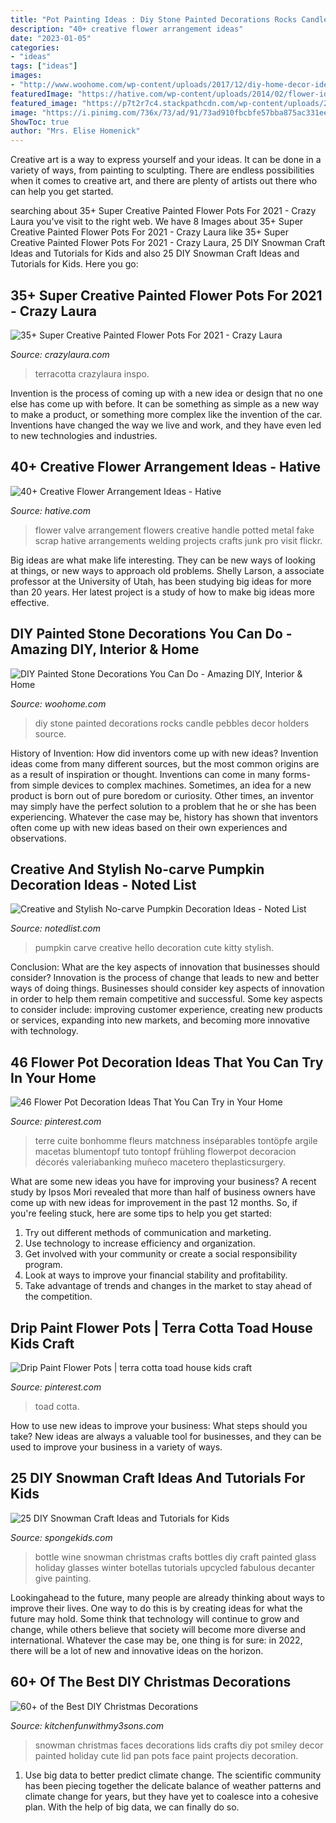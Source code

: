 ```yaml
---
title: "Pot Painting Ideas : Diy Stone Painted Decorations Rocks Candle Pebbles Decor Holders Source"
description: "40+ creative flower arrangement ideas"
date: "2023-01-05"
categories:
- "ideas"
tags: ["ideas"]
images:
- "http://www.woohome.com/wp-content/uploads/2017/12/diy-home-decor-ideas-with-painted-pebbles-rocks-8.jpg"
featuredImage: "https://hative.com/wp-content/uploads/2014/02/flower-ideas/fake-flowers-potted-valve-handle-44.jpg"
featured_image: "https://p7t2r7c4.stackpathcdn.com/wp-content/uploads/2020/06/white-painted-clay-pot-inspo.jpg"
image: "https://i.pinimg.com/736x/73/ad/91/73ad910fbcbfe57bba875ac331ee1bea.jpg"
ShowToc: true
author: "Mrs. Elise Homenick"
---
```



Creative art is a way to express yourself and your ideas. It can be done in a variety of ways, from painting to sculpting. There are endless possibilities when it comes to creative art, and there are plenty of artists out there who can help you get started.

	

		
searching about 35+ Super Creative Painted Flower Pots For 2021 - Crazy Laura you've visit to the right web. We have 8 Images about 35+ Super Creative Painted Flower Pots For 2021 - Crazy Laura like 35+ Super Creative Painted Flower Pots For 2021 - Crazy Laura, 25 DIY Snowman Craft Ideas and Tutorials for Kids and also 25 DIY Snowman Craft Ideas and Tutorials for Kids. Here you go:
		
    
## 35+ Super Creative Painted Flower Pots For 2021 - Crazy Laura

<img loading=lazy src="https://p7t2r7c4.stackpathcdn.com/wp-content/uploads/2020/06/white-painted-clay-pot-inspo.jpg" onerror="this.onerror=null;this.src='https://tse3.mm.bing.net/th?id=OIP.yXt3fsB-Pv_8QUWv_N_5YQHaLH&amp;pid=15.1';" alt="35+ Super Creative Painted Flower Pots For 2021 - Crazy Laura">

_Source: crazylaura.com_

>terracotta crazylaura inspo. 

	

Invention is the process of coming up with a new idea or design that no one else has come up with before. It can be something as simple as a new way to make a product, or something more complex like the invention of the car. Inventions have changed the way we live and work, and they have even led to new technologies and industries.

    
## 40+ Creative Flower Arrangement Ideas - Hative

<img loading=lazy src="https://hative.com/wp-content/uploads/2014/02/flower-ideas/fake-flowers-potted-valve-handle-44.jpg" onerror="this.onerror=null;this.src='https://tse4.mm.bing.net/th?id=OIP.1-UF4_cocpNnzVaEwvqWMAHaJ4&amp;pid=15.1';" alt="40+ Creative Flower Arrangement Ideas - Hative">

_Source: hative.com_

>flower valve arrangement flowers creative handle potted metal fake scrap hative arrangements welding projects crafts junk pro visit flickr. 

	

Big ideas are what make life interesting. They can be new ways of looking at things, or new ways to approach old problems. Shelly Larson, a associate professor at the University of Utah, has been studying big ideas for more than 20 years. Her latest project is a study of how to make big ideas more effective.

    
## DIY Painted Stone Decorations You Can Do - Amazing DIY, Interior &amp; Home

<img loading=lazy src="http://www.woohome.com/wp-content/uploads/2017/12/diy-home-decor-ideas-with-painted-pebbles-rocks-8.jpg" onerror="this.onerror=null;this.src='https://tse3.mm.bing.net/th?id=OIP.1ZWmfzQK05TIU4N92DbOtQHaOI&amp;pid=15.1';" alt="DIY Painted Stone Decorations You Can Do - Amazing DIY, Interior &amp; Home">

_Source: woohome.com_

>diy stone painted decorations rocks candle pebbles decor holders source. 

	

History of Invention: How did inventors come up with new ideas?
Invention ideas come from many different sources, but the most common origins are as a result of inspiration or thought. Inventions can come in many forms- from simple devices to complex machines. Sometimes, an idea for a new product is born out of pure boredom or curiosity. Other times, an inventor may simply have the perfect solution to a problem that he or she has been experiencing. Whatever the case may be, history has shown that inventors often come up with new ideas based on their own experiences and observations.

    
## Creative And Stylish No-carve Pumpkin Decoration Ideas - Noted List

<img loading=lazy src="http://notedlist.com/wp-content/uploads/2015/09/no-carve-pumpkin-decoration-ideas/5-creative-no-carve-pumpkin-decoration-ideas.jpg" onerror="this.onerror=null;this.src='https://tse4.mm.bing.net/th?id=OIP.td5NpiizGGOSZ05o7IuxjgHaJ4&amp;pid=15.1';" alt="Creative and Stylish No-carve Pumpkin Decoration Ideas - Noted List">

_Source: notedlist.com_

>pumpkin carve creative hello decoration cute kitty stylish. 

	

Conclusion: What are the key aspects of innovation that businesses should consider?
Innovation is the process of change that leads to new and better ways of doing things. Businesses should consider key aspects of innovation in order to help them remain competitive and successful. Some key aspects to consider include: improving customer experience, creating new products or services, expanding into new markets, and becoming more innovative with technology.

    
## 46 Flower Pot Decoration Ideas That You Can Try In Your Home

<img loading=lazy src="https://i.pinimg.com/736x/df/41/d4/df41d4c37ed6029388810967e3ded2b2.jpg" onerror="this.onerror=null;this.src='https://tse4.mm.bing.net/th?id=OIP.QM_yAt2d1455t3_iTyp2kAHaNI&amp;pid=15.1';" alt="46 Flower Pot Decoration Ideas That You Can Try in Your Home">

_Source: pinterest.com_

>terre cuite bonhomme fleurs matchness inséparables tontöpfe argile macetas blumentopf tuto tontopf frühling flowerpot decoracion décorés valeriabanking muñeco macetero theplasticsurgery. 

	

What are some new ideas you have for improving your business?
A recent study by Ipsos Mori revealed that more than half of business owners have come up with new ideas for improvement in the past 12 months. So, if you're feeling stuck, here are some tips to help you get started: 
1. Try out different methods of communication and marketing.
2. Use technology to increase efficiency and organization.
3. Get involved with your community or create a social responsibility program.
4. Look at ways to improve your financial stability and profitability.
5. Take advantage of trends and changes in the market to stay ahead of the competition.

    
## Drip Paint Flower Pots | Terra Cotta Toad House Kids Craft

<img loading=lazy src="https://i.pinimg.com/736x/73/ad/91/73ad910fbcbfe57bba875ac331ee1bea.jpg" onerror="this.onerror=null;this.src='https://tse3.mm.bing.net/th?id=OIP.8f4v0Ijh73Is_3u8_xQxmQHaLL&amp;pid=15.1';" alt="Drip Paint Flower Pots | terra cotta toad house kids craft">

_Source: pinterest.com_

>toad cotta. 

	

How to use new ideas to improve your business: What steps should you take?
New ideas are always a valuable tool for businesses, and they can be used to improve your business in a variety of ways.

    
## 25 DIY Snowman Craft Ideas And Tutorials For Kids

<img loading=lazy src="http://spongekids.com/wp-content/uploads/2016/12/diy-snowman/16-diy-snowman-crafts-for-kids.jpg" onerror="this.onerror=null;this.src='https://tse3.mm.bing.net/th?id=OIP.eRwVTnvODtteZUDNbgwz9AHaRD&amp;pid=15.1';" alt="25 DIY Snowman Craft Ideas and Tutorials for Kids">

_Source: spongekids.com_

>bottle wine snowman christmas crafts bottles diy craft painted glass holiday glasses winter botellas tutorials upcycled fabulous decanter give painting. 

	

Lookingahead to the future, many people are already thinking about ways to improve their lives. One way to do this is by creating ideas for what the future may hold. Some think that technology will continue to grow and change, while others believe that society will become more diverse and international. Whatever the case may be, one thing is for sure: in 2022, there will be a lot of new and innovative ideas on the horizon.

    
## 60+ Of The Best DIY Christmas Decorations

<img loading=lazy src="https://kitchenfunwithmy3sons.com/wp-content/uploads/2016/08/snow.jpg" onerror="this.onerror=null;this.src='https://tse1.mm.bing.net/th?id=OIP.it7lxI_sJSVjbIDUlbunCwHaJ4&amp;pid=15.1';" alt="60+ of the Best DIY Christmas Decorations">

_Source: kitchenfunwithmy3sons.com_

>snowman christmas faces decorations lids crafts diy pot smiley decor painted holiday cute lid pan pots face paint projects decoration. 

	

1. Use big data to better predict climate change. The scientific community has been piecing together the delicate balance of weather patterns and climate change for years, but they have yet to coalesce into a cohesive plan. With the help of big data, we can finally do so. 

